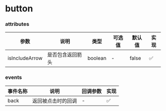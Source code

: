 # button

### attributes
| 参数      | 说明          | 类型      | 可选值                           | 默认值  | 实现  |
|---------- |-------------- |---------- |--------------------------------  |-------- |-------- |
| isIncludeArrow | 是否包含返回箭头 | boolean | - | false | ✅ |

### events
| 事件名称 | 说明 | 回调参数 | 实现 |
|---------|--------|---------|-------- |
| back | 返回被点击时的回调 | - | ✅ |
